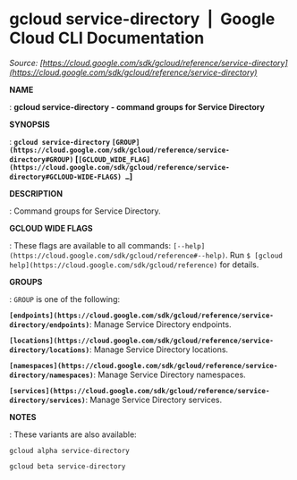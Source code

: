 # gcloud service-directory  |  Google Cloud CLI Documentation

*Source: [https://cloud.google.com/sdk/gcloud/reference/service-directory](https://cloud.google.com/sdk/gcloud/reference/service-directory)*

**NAME**

: **gcloud service-directory - command groups for Service Directory**

**SYNOPSIS**

: **`gcloud service-directory` `[GROUP](https://cloud.google.com/sdk/gcloud/reference/service-directory#GROUP)` [`[GCLOUD_WIDE_FLAG](https://cloud.google.com/sdk/gcloud/reference/service-directory#GCLOUD-WIDE-FLAGS) …`]**

**DESCRIPTION**

: Command groups for Service Directory.

**GCLOUD WIDE FLAGS**

: These flags are available to all commands: `[--help](https://cloud.google.com/sdk/gcloud/reference#--help)`.
Run `$ [gcloud help](https://cloud.google.com/sdk/gcloud/reference)` for details.

**GROUPS**

: ``GROUP`` is one of the following:

**`[endpoints](https://cloud.google.com/sdk/gcloud/reference/service-directory/endpoints)`**:
Manage Service Directory endpoints.

**`[locations](https://cloud.google.com/sdk/gcloud/reference/service-directory/locations)`**:
Manage Service Directory locations.

**`[namespaces](https://cloud.google.com/sdk/gcloud/reference/service-directory/namespaces)`**:
Manage Service Directory namespaces.

**`[services](https://cloud.google.com/sdk/gcloud/reference/service-directory/services)`**:
Manage Service Directory services.

**NOTES**

: These variants are also available:

```
gcloud alpha service-directory
```

```
gcloud beta service-directory
```